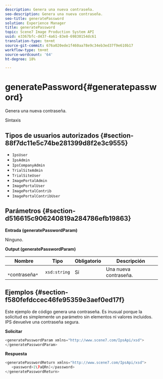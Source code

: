 ```yaml
---
description: Genera una nueva contraseña.
seo-description: Genera una nueva contraseña.
seo-title: generatePassword
solution: Experience Manager
title: generatePassword
topic: Scene7 Image Production System API
uuid: e3367bfc-d437-4a61-83e8-69830154dc61
translation-type: tm+mt
source-git-commit: 676a020ede1f460aa78e9c34eb3ed37f9e610b17
workflow-type: tm+mt
source-wordcount: '64'
ht-degree: 18%

---
```



# generatePassword{#generatepassword}

Genera una nueva contraseña.

Sintaxis

## Tipos de usuarios autorizados {#section-88f7dc11e5c74be281399d8f2e3c9555}

* `IpsUser`
* `IpsAdmin`
* `IpsCompanyAdmin`
* `TrialSiteAdmin`
* `TrialSiteUser`
* `ImagePortalAdmin`
* `ImagePortalUser`
* `ImagePortalContrib`
* `ImagePortalContribUser`

## Parámetros {#section-d516615c906240819a284786efb19863}

**Entrada (generatePasswordParam)**

Ninguno.

**Output (generatePasswordParam)**

| Nombre | Tipo | Obligatorio | Descripción |
|---|---|---|---|
| ` *`contraseña`*` | `xsd:string` | Sí | Una nueva contraseña. |

## Ejemplos {#section-f580fefdccec46fe95359e3aef0ed17f}

Este ejemplo de código genera una contraseña. Es inusual porque la solicitud es simplemente un parámetro sin elementos ni valores incluidos. IPS devuelve una contraseña segura.

**Solicitar**

```java
<generatePasswordParam xmlns="http://www.scene7.com/IpsApi/xsd">
</generatePasswordParam>
```

**Respuesta**

```java
<generatePasswordReturn xmlns="http://www.scene7.com/IpsApi/xsd">
   <password>1\7aQRn]</password>
</generatePasswordReturn>
```

